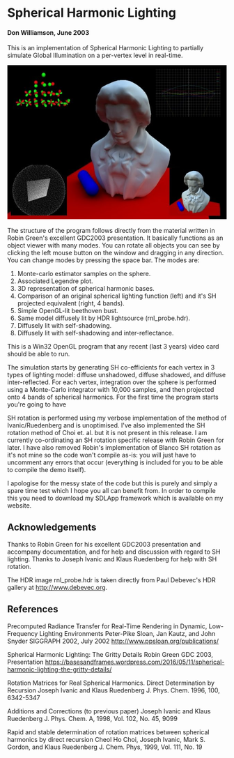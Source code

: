 
# Spherical Harmonic Lighting
#### Don Williamson, June 2003

This is an implementation of Spherical Harmonic Lighting to partially simulate Global Illumination
on a per-vertex level in real-time.

<p align="center">
  <img src="Reference/06-16-2003.jpg?raw=true" alt="Screenshot"/>
</p>

The structure of the program follows directly from the material
written in Robin Green's excellent GDC2003 presentation. It basically functions as an object
viewer with many modes. You can rotate all objects you can see by clicking the left mouse button on
the window and dragging in any direction. You can change modes by pressing the space bar. The modes
are:

1. Monte-carlo estimator samples on the sphere.
2. Associated Legendre plot.
3. 3D representation of spherical harmonic bases.
4. Comparison of an original spherical lighting function (left) and it's SH projected equivalent (right, 4 bands).
5. Simple OpenGL-lit beethoven bust.
6. Same model diffusely lit by HDR lightsource (rnl_probe.hdr).
7. Diffusely lit with self-shadowing.
8. Diffusely lit with self-shadowing and inter-reflectance.

This is a Win32 OpenGL program that any recent (last 3 years) video card should be able to run.

The simulation starts by generating SH co-efficients for each vertex in 3 types of lighting model:
diffuse unshadowed, diffuse shadowed, and diffuse inter-reflected. For each vertex, integration over
the sphere is performed using a Monte-Carlo integrator with 10,000 samples, and then projected onto
4 bands of spherical harmonics. For the first time the program starts you're going to have

SH rotation is performed using my verbose implementation of the method of Ivanic/Ruedenberg and is
unoptimised. I've also implemented the SH rotation method of Choi et. al. but it is not present in this
release. I am currently co-ordinating an SH rotation specific release with Robin Green for later.
I have also removed Robin's implementation of Blanco SH rotation as it's not mine so the code won't
compile as-is: you will just have to uncomment any errors that occur (everything is included for you
to be able to compile the demo itself).

I apologise for the messy state of the code but this is purely and simply a spare time test which I
hope you all can benefit from. In order to compile this you need to download my SDLApp framework which
is available on my website.


Acknowledgements
----------------

Thanks to Robin Green for his excellent GDC2003 presentation and accompany documentation, and for
help and discussion with regard to SH lighting. Thanks to Joseph Ivanic and Klaus Ruedenberg for
help with SH rotation.

The HDR image rnl_probe.hdr is taken directly from Paul Debevec's HDR gallery at http://www.debevec.org.

References
----------

Precomputed Radiance Transfer for Real-Time Rendering in Dynamic, Low-Frequency Lighting Environments
Peter-Pike Sloan, Jan Kautz, and John Snyder
SIGGRAPH 2002, July 2002
http://www.ppsloan.org/publications/

Spherical Harmonic Lighting: The Gritty Details
Robin Green
GDC 2003, Presentation
https://basesandframes.wordpress.com/2016/05/11/spherical-harmonic-lighting-the-gritty-details/

Rotation Matrices for Real Spherical Harmonics. Direct Determination by Recursion
Joseph Ivanic and Klaus Ruedenberg
J. Phys. Chem. 1996, 100, 6342-5347

Additions and Corrections (to previous paper)
Joseph Ivanic and Klaus Ruedenberg
J. Phys. Chem. A, 1998, Vol. 102, No. 45, 9099

Rapid and stable determination of rotation matrices between spherical harmonics by direct recursion
Cheol Ho Choi, Joseph Ivanic, Mark S. Gordon, and Klaus Ruedenberg
J. Chem. Phys, 1999, Vol. 111, No. 19
